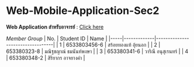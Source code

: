 # Web-Mobile-Application-Sec2
**Web Application สำหรับอาจารย์**  :   [Click here](https://siriyakorn348-2.github.io/Web-Mobile-Application-Sec2/)


*Member Group* 
| No. | Student ID  | Name                             |
|-----|-------------|----------------------------------|
| 1   | 6533803456-6 | สร้อยทองแท้ อุ้ยนอก         |
| 2   | 653380323-8 | มณิฐชญาณ์ ธมนันท์พงษา |
| 3   | 653380341-6 | วาริณี อนุสุเรนทร์      |
| 4   | 653380348-2 | สิริยากร อาจยางคำ       |


